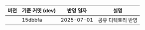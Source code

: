 | 버전 | 기준 커밋 (dev) | 반영 일자 | 설명 |
|------|-----------------|-----------|------|
|      | 15dbbfa | 2025-07-01 | 공유 디렉토리 반영 |
